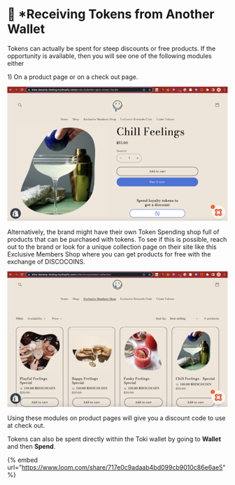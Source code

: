 # 🍑 \*Receiving Tokens from Another Wallet

Tokens can actually be spent for steep discounts or free products. If the opportunity is available, then you will see one of the following modules either&#x20;

1\) On a product page or on a check out page.

![](<../.gitbook/assets/Screenshot 2023-01-01 at 11.10.00 AM.png>)

Alternatively, the brand might have their own Token Spending shop full of products that can be purchased with tokens. To see if this is possible, reach out to the brand or look for a unique collection page on their site like this Exclusive Members Shop where you can get products for free with the exchange of DISCOCOINS.

![](<../.gitbook/assets/Screenshot 2022-12-31 at 1.36.32 PM.png>)

Using these modules on product pages will give you a discount code to use at check out.

Tokens can also be spent directly within the Toki wallet by going to **Wallet** and then **Spend**.

{% embed url="https://www.loom.com/share/717e0c9adaab4bd099cb9010c86e6ae5" %}



